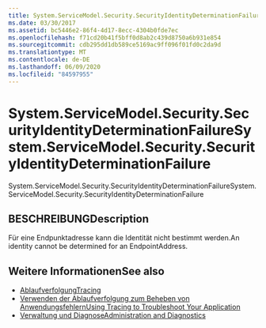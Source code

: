 ```yaml
---
title: System.ServiceModel.Security.SecurityIdentityDeterminationFailure
ms.date: 03/30/2017
ms.assetid: bc5446e2-86f4-4d17-8ecc-4304b0fde7ec
ms.openlocfilehash: f71cd20b41f5bff0d8ab2c439d8750a6b931e854
ms.sourcegitcommit: cdb295dd1db589ce5169ac9ff096f01fd0c2da9d
ms.translationtype: MT
ms.contentlocale: de-DE
ms.lasthandoff: 06/09/2020
ms.locfileid: "84597955"
---
```

# <a name="systemservicemodelsecuritysecurityidentitydeterminationfailure"></a><span data-ttu-id="35a72-102">System.ServiceModel.Security.SecurityIdentityDeterminationFailure</span><span class="sxs-lookup"><span data-stu-id="35a72-102">System.ServiceModel.Security.SecurityIdentityDeterminationFailure</span></span>
<span data-ttu-id="35a72-103">System.ServiceModel.Security.SecurityIdentityDeterminationFailure</span><span class="sxs-lookup"><span data-stu-id="35a72-103">System.ServiceModel.Security.SecurityIdentityDeterminationFailure</span></span>  
  
## <a name="description"></a><span data-ttu-id="35a72-104">BESCHREIBUNG</span><span class="sxs-lookup"><span data-stu-id="35a72-104">Description</span></span>  
 <span data-ttu-id="35a72-105">Für eine Endpunktadresse kann die Identität nicht bestimmt werden.</span><span class="sxs-lookup"><span data-stu-id="35a72-105">An identity cannot be determined for an EndpointAddress.</span></span>  
  
## <a name="see-also"></a><span data-ttu-id="35a72-106">Weitere Informationen</span><span class="sxs-lookup"><span data-stu-id="35a72-106">See also</span></span>

- [<span data-ttu-id="35a72-107">Ablaufverfolgung</span><span class="sxs-lookup"><span data-stu-id="35a72-107">Tracing</span></span>](index.md)
- [<span data-ttu-id="35a72-108">Verwenden der Ablaufverfolgung zum Beheben von Anwendungsfehlern</span><span class="sxs-lookup"><span data-stu-id="35a72-108">Using Tracing to Troubleshoot Your Application</span></span>](using-tracing-to-troubleshoot-your-application.md)
- [<span data-ttu-id="35a72-109">Verwaltung und Diagnose</span><span class="sxs-lookup"><span data-stu-id="35a72-109">Administration and Diagnostics</span></span>](../index.md)
